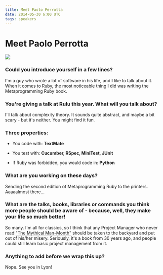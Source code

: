 ```yaml
---
title: Meet Paolo Perrotta
date: 2014-05-30 6:00 UTC
tags: speakers
---
```


# Meet Paolo Perrotta
<div class="text-center">
  <img src="/img/speakers/paolo.jpeg" class="rounded"/>
</div>

### Could you introduce yourself in a few lines?

I'm a guy who wrote a lot of software in his life, and I like to talk
about it. When it comes to Ruby, the most noticeable thing I did was
writing the Metaprogramming Ruby book.

### You're giving a talk at Rulu this year. What will you talk about?

I'll talk about complexity theory. It sounds quite abstract, and maybe a
bit scary - but it's neither. You might find it fun.

### Three properties:

* You code with: **TextMate**

* You test with: **Cucumber, RSpec, MiniTest, JUnit**

* If Ruby was forbidden, you would code in: **Python**

### What are you working on these days?

Sending the second edition of Metaprogramming Ruby to the printers.
Aaaaalmost there...

### What are the talks, books, libraries or commands you think more people should be aware of - because, well, they make your life so much better!

So many. I'm all for classics, so I think that any Project Manager who
never read ["The Mythical
Man-Month"](http://www.goodreads.com/book/show/13629.The_Mythical_Man_Month) should be taken to the backyard and
put out of his/her misery. Seriously, it's a book from 30 years ago, and
people could still learn basic project management from it.

### Anything to add before we wrap this up?

Nope. See you in Lyon!
